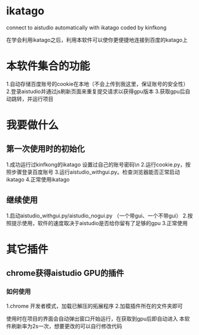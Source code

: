 # ikatago
connect to aistudio automatically with ikatago coded by kinfkong 

在学会利用ikatago之后，利用本软件可以使你更便捷地连接到百度的katago上

# 本软件集合的功能
1.自动存储百度账号的cookie在本地（不会上传到我这里，保证账号的安全性）
2.登录aistudio并通过js刷新页面来重复提交请求以获得gpu版本
3.获取gpu后自动跳转，并运行项目

# 我要做什么
## 第一次使用时的初始化
1.成功运行过kinfkong的ikatago 设置过自己的账号密码\n
2.运行cookie.py，按照步骤登录百度账号
3.运行aistudio_withgui.py。检查浏览器能否正常启动ikatago
4.正常使用ikatago

## 继续使用
1.启动aistudio_withgui.py/aistudio_nogui.py （一个带gui、一个不带gui）
2.按照提示使用，软件的速度取决于aistudio是否给你留有了足够的gpu
3.正常使用

# 其它插件
## chrome获得aistudio GPU的插件
### 如何使用
1.chrome 开发者模式，加载已解压的拓展程序
2.加载插件所在的文件夹即可

使用时在项目的界面会自动弹出窗口开始运行，在获取到gpu后即自动进入
本软件刷新率为2s一次，想要更改的可以自行修改代码
